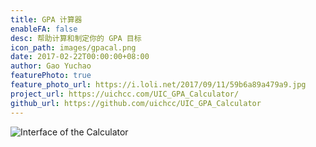 ```yaml
---
title: GPA 计算器
enableFA: false
desc: 帮助计算和制定你的 GPA 目标
icon_path: images/gpacal.png
date: 2017-02-22T00:00:00+08:00
author: Gao Yuchao
featurePhoto: true
feature_photo_url: https://i.loli.net/2017/09/11/59b6a89a479a9.jpg
project_url: https://uichcc.com/UIC_GPA_Calculator/
github_url: https://github.com/uichcc/UIC_GPA_Calculator
---
```


![Interface of the Calculator](https://i.loli.net/2017/09/15/59bab0d84cc17.png)
